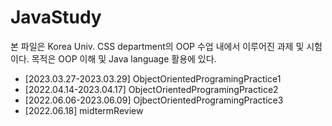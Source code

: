 # JavaStudy

본 파일은 Korea Univ. CSS department의 OOP 수업 내에서 이루어진 과제 및 시험이다. 
목적은 OOP 이해 및 Java language 활용에 있다. 
+ [2023.03.27-2023.03.29] ObjectOrientedProgramingPractice1
+ [2022.04.14-2023.04.17] ObjectOrientedProgramingPractice2
+ [2022.06.06-2023.06.09] OjbectOrientedProgramingPractice3
+ [2022.06.18] midtermReview

